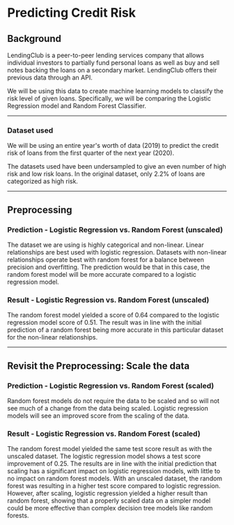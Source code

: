 # Predicting Credit Risk

## Background

LendingClub is a peer-to-peer lending services company that allows individual investors to partially fund personal loans as well as buy and sell notes backing the loans on a secondary market. LendingClub offers their previous data through an API.

We will be using this data to create machine learning models to classify the risk level of given loans. Specifically, we will be comparing the Logistic Regression model and Random Forest Classifier.

<hr>

### Dataset used

We will be using an entire year's worth of data (2019) to predict the credit risk of loans from the first quarter of the next year (2020).

The datasets used have been undersampled to give an even number of high risk and low risk loans. In the original dataset, only 2.2% of loans are categorized as high risk.

<hr>

## Preprocessing

### Prediction - Logistic Regression vs. Random Forest (unscaled)
The dataset we are using is highly categorical and non-linear. 
Linear relationships are best used with logistic regression.
Datasets with non-linear relationships operate best with random forest for a balance between precision and overfitting.
The prediction would be that in this case, the random forest model will be more accurate compared to a logistic regression model.

### Result - Logistic Regression vs. Random Forest (unscaled)
The random forest model yielded a score of 0.64 compared to the logistic regression model score of 0.51.
The result was in line with the initial prediction of a random forest being more accurate in this particular dataset for the non-linear relationships.

<hr>

## Revisit the Preprocessing: Scale the data

### Prediction - Logistic Regression vs. Random Forest (scaled)
Random forest models do not require the data to be scaled and so will not see much of a change from the data being scaled.
Logistic regression models will see an improved score from the scaling of the data.

### Result - Logistic Regression vs. Random Forest (scaled)
The random forest model yielded the same test score result as with the unscaled dataset.
The logistic regression model shows a test score improvement of 0.25.
The results are in line with the initial prediction that scaling has a significant impact on logistic regression models, with little to no impact on random forest models.
With an unscaled dataset, the random forest was resulting in a higher test score compared to logistic regression.
However, after scaling, logistic regression yielded a higher result than random forest, showing that a properly scaled data on a simpler model could be more effective than complex decision tree models like random forests.